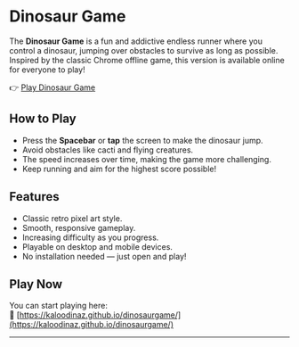# Dinosaur Game

The **Dinosaur Game** is a fun and addictive endless runner where you control a dinosaur, jumping over obstacles to survive as long as possible. Inspired by the classic Chrome offline game, this version is available online for everyone to play!

👉 [Play Dinosaur Game](https://kaloodinaz.github.io/dinosaurgame/)

## How to Play

- Press the **Spacebar** or **tap** the screen to make the dinosaur jump.
- Avoid obstacles like cacti and flying creatures.
- The speed increases over time, making the game more challenging.
- Keep running and aim for the highest score possible!

## Features

- Classic retro pixel art style.
- Smooth, responsive gameplay.
- Increasing difficulty as you progress.
- Playable on desktop and mobile devices.
- No installation needed — just open and play!

## Play Now

You can start playing here:  
🔗 [https://kaloodinaz.github.io/dinosaurgame/](https://kaloodinaz.github.io/dinosaurgame/)

---
